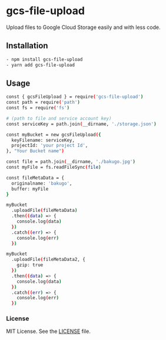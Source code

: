 # gcs-file-upload

Upload files to Google Cloud Storage easily and with less code.

## Installation

```sh
- npm install gcs-file-upload
- yarn add gcs-file-upload
```
## Usage

```sh
const { gcsFileUpload } = require('gcs-file-upload')
const path = require('path')
const fs = require('fs')

# (path to file and service account key)
const serviceKey = path.join(__dirname, './storage.json')

const myBucket = new gcsFileUpload({
  keyFilename: serviceKey,
  projectId: 'your project Id',
}, "Your Bucket name")

const file = path.join(__dirname, './bakugo.jpg')
const myFile = fs.readFileSync(file)

const fileMetaData = {
  originalname: 'bakugo',
  buffer: myFile
}

myBucket
  .uploadFile(fileMetaData)
  .then((data) => {
	console.log(data)
  })
  .catch((err) => {
	console.log(err)
  })

myBucket
  .uploadFile(fileMetaData2, {
    gzip: true
  })
  .then((data) => {
	console.log(data)
  })
  .catch((err) => {
	console.log(err)
  })

```

### License

MIT License. See the [LICENSE](LICENSE) file.